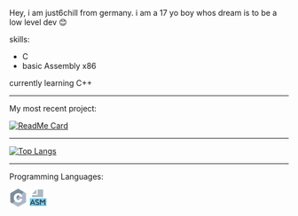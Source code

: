 Hey,
i am just6chill from germany.
i am a 17 yo boy whos dream is to be a low level dev 😊


skills:

* C
* basic Assembly x86

currently learning C++

---

My most recent project:

[![ReadMe Card](https://github-readme-stats.vercel.app/api/pin/?username=just6chill&repo=HARDBRICK)](https://github.com/just6chill/HARDBRICK)

---


[![Top Langs](https://github-readme-stats.vercel.app/api/top-langs/?username=just6chill)](https://github.com/just6chill)

---

Programming Languages:

![c](https://github.com/just6chill/just6chill/blob/main/icons/c_32x32.png)
![ASM](https://github.com/just6chill/just6chill/blob/main/icons/output-onlinepngtools.png)


